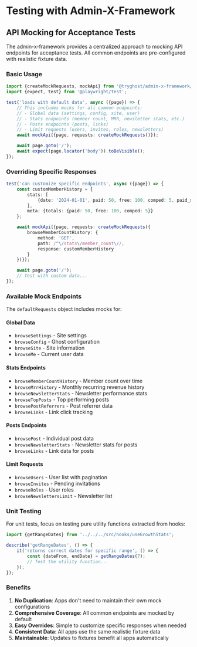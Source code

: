 # Testing with Admin-X-Framework

## API Mocking for Acceptance Tests

The admin-x-framework provides a centralized approach to mocking API endpoints for acceptance tests. All common endpoints are pre-configured with realistic fixture data.

### Basic Usage

```typescript
import {createMockRequests, mockApi} from '@tryghost/admin-x-framework/test/acceptance';
import {expect, test} from '@playwright/test';

test('loads with default data', async ({page}) => {
    // This includes mocks for all common endpoints:
    // - Global data (settings, config, site, user)
    // - Stats endpoints (member count, MRR, newsletter stats, etc.)
    // - Posts endpoints (posts, links)
    // - Limit requests (users, invites, roles, newsletters)
    await mockApi({page, requests: createMockRequests()});

    await page.goto('/');
    await expect(page.locator('body')).toBeVisible();
});
```

### Overriding Specific Responses

```typescript
test('can customize specific endpoints', async ({page}) => {
    const customMemberHistory = {
        stats: [
            {date: '2024-01-01', paid: 50, free: 100, comped: 5, paid_subscribed: 2, paid_canceled: 0}
        ],
        meta: {totals: {paid: 50, free: 100, comped: 5}}
    };

    await mockApi({page, requests: createMockRequests({
        browseMemberCountHistory: {
            method: 'GET', 
            path: /^\/stats\/member_count\//, 
            response: customMemberHistory
        }
    })});

    await page.goto('/');
    // Test with custom data...
});
```

### Available Mock Endpoints

The `defaultRequests` object includes mocks for:

#### Global Data
- `browseSettings` - Site settings
- `browseConfig` - Ghost configuration
- `browseSite` - Site information
- `browseMe` - Current user data

#### Stats Endpoints
- `browseMemberCountHistory` - Member count over time
- `browseMrrHistory` - Monthly recurring revenue history
- `browseNewsletterStats` - Newsletter performance stats
- `browseTopPosts` - Top performing posts
- `browsePostReferrers` - Post referrer data
- `browseLinks` - Link click tracking

#### Posts Endpoints
- `browsePost` - Individual post data
- `browseNewsletterStats` - Newsletter stats for posts
- `browseLinks` - Link data for posts

#### Limit Requests
- `browseUsers` - User list with pagination
- `browseInvites` - Pending invitations
- `browseRoles` - User roles
- `browseNewslettersLimit` - Newsletter list

### Unit Testing

For unit tests, focus on testing pure utility functions extracted from hooks:

```typescript
import {getRangeDates} from '../../../src/hooks/useGrowthStats';

describe('getRangeDates', () => {
    it('returns correct dates for specific range', () => {
        const {dateFrom, endDate} = getRangeDates(7);
        // Test the utility function...
    });
});
```

### Benefits

1. **No Duplication**: Apps don't need to maintain their own mock configurations
2. **Comprehensive Coverage**: All common endpoints are mocked by default
3. **Easy Overrides**: Simple to customize specific responses when needed
4. **Consistent Data**: All apps use the same realistic fixture data
5. **Maintainable**: Updates to fixtures benefit all apps automatically 